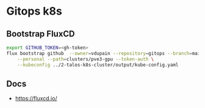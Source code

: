 # Gitops k8s

## Bootstrap FluxCD

```sh
export GITHUB_TOKEN=<gh-token>
flux bootstrap github  --owner=vdupain --repository=gitops --branch=main \
    --personal --path=clusters/pve3-gpu --token-auth \
    --kubeconfig ../2-talos-k8s-cluster/output/kube-config.yaml
```

## Docs

* <https://fluxcd.io/>
